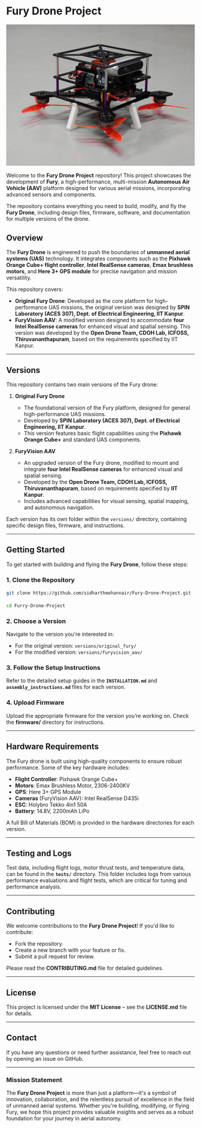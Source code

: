 
# **Fury Drone Project**

![FuryVision AAV](/images/cover.jpg "FuryVision AAV")

Welcome to the **Fury Drone Project** repository! This project showcases the development of **Fury**, a high-performance, multi-mission **Autonomous Air Vehicle (AAV)** platform designed for various aerial missions, incorporating advanced sensors and components.

The repository contains everything you need to build, modify, and fly the **Fury Drone**, including design files, firmware, software, and documentation for multiple versions of the drone.

## **Overview**

The **Fury Drone** is engineered to push the boundaries of **unmanned aerial systems (UAS)** technology. It integrates components such as the **Pixhawk Orange Cube+ flight controller**, **Intel RealSense cameras**, **Emax brushless motors**, and **Here 3+ GPS module** for precise navigation and mission versatility.

This repository covers:
- **Original Fury Drone**: Developed as the core platform for high-performance UAS missions, the original version was designed by **SPIN Laboratory (ACES 307), Dept. of Electrical Engineering, IIT Kanpur**.
- **FuryVision AAV**: A modified version designed to accommodate **four Intel RealSense cameras** for enhanced visual and spatial sensing. This version was developed by the **Open Drone Team, CDOH Lab, ICFOSS, Thiruvananthapuram**, based on the requirements specified by IIT Kanpur.

---

## **Versions**

This repository contains two main versions of the Fury drone:

1. **Original Fury Drone**  
   - The foundational version of the Fury platform, designed for general high-performance UAS missions.
   - Developed by **SPIN Laboratory (ACES 307), Dept. of Electrical Engineering, IIT Kanpur**.
   - This version features basic flight capabilities using the **Pixhawk Orange Cube+** and standard UAS components.

2. **FuryVision AAV**  
   - An upgraded version of the Fury drone, modified to mount and integrate **four Intel RealSense cameras** for enhanced visual and spatial sensing.
   - Developed by the **Open Drone Team, CDOH Lab, ICFOSS, Thiruvananthapuram**, based on requirements specified by **IIT Kanpur**.
   - Includes advanced capabilities for visual sensing, spatial mapping, and autonomous navigation.

Each version has its own folder within the `versions/` directory, containing specific design files, firmware, and instructions.

---

## **Getting Started**

To get started with building and flying the **Fury Drone**, follow these steps:

### 1. **Clone the Repository**
   ```bash
   git clone https://github.com/sidharthmohannair/Fury-Drone-Project.git

   cd Furry-Drone-Project
   ```

### 2. **Choose a Version**
   Navigate to the version you're interested in:
   - For the original version: `versions/original_fury/`
   - For the modified version: `versions/furyvision_aav/`

### 3. **Follow the Setup Instructions**
   Refer to the detailed setup guides in the **`INSTALLATION.md`** and **`assembly_instructions.md`** files for each version.

### 4. **Upload Firmware**
   Upload the appropriate firmware for the version you’re working on. Check the **firmware/** directory for instructions.

---

## **Hardware Requirements**

The Fury drone is built using high-quality components to ensure robust performance. Some of the key hardware includes:

- **Flight Controller**: Pixhawk Orange Cube+
- **Motors**: Emax Brushless Motor, 2306-2400KV
- **GPS**: Here 3+ GPS Module
- **Cameras** (FuryVision AAV): Intel RealSense D435i
- **ESC**: Holybro Tekko 4in1 50A
- **Battery**: 14.8V, 2200mAh LiPo

A full Bill of Materials (BOM) is provided in the hardware directories for each version.

---

## **Testing and Logs**

Test data, including flight logs, motor thrust tests, and temperature data, can be found in the **`tests/`** directory. This folder includes logs from various performance evaluations and flight tests, which are critical for tuning and performance analysis.

---

## **Contributing**

We welcome contributions to the **Fury Drone Project**! If you'd like to contribute:
- Fork the repository.
- Create a new branch with your feature or fix.
- Submit a pull request for review.

Please read the **CONTRIBUTING.md** file for detailed guidelines.

---

## **License**

This project is licensed under the **MIT License** – see the **LICENSE.md** file for details.

---

## **Contact**

If you have any questions or need further assistance, feel free to reach out by opening an issue on GitHub.

---

### **Mission Statement**

The **Fury Drone Project** is more than just a platform—it's a symbol of innovation, collaboration, and the relentless pursuit of excellence in the field of unmanned aerial systems. Whether you're building, modifying, or flying Fury, we hope this project provides valuable insights and serves as a robust foundation for your journey in aerial autonomy.
